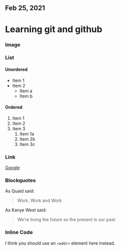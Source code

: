 ## Feb 25, 2021    

# Learning git and github

### Image

<!--- ![Logo of markdown](/images/pngwing.png) -->
### List
#### Unordered
* Item 1
* Item 2
    * Item a
    * Item b

#### Ordered
1. Item 1
2. Item 2
3. Item 3
    1. Item 1a
    1. Item 2b
    1. Item 3c

### Link
[Google](https://www.google.com/webhp?authuser=1)

### Blockquotes
As Quaid said:
> Work, Work and Work

As Kanye West said:

> We're living the future so
> the present is our past.

### Inline Code
I think you should use an `<addr>` element here instead.